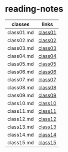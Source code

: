# reading-notes

classes | links
------------ | -------------
class01.md | [class01]()
class02.md | [class02]()
class03.md | [class03]()
class04.md | [class04]()
class05.md | [class05]()
class06.md | [class06]()
class07.md | [class07]()
class08.md | [class08]()
class09.md | [class09]()
class10.md | [class10]()
class11.md | [class11]()
class12.md | [class12]()
class13.md | [class13]()
class14.md | [class14]()
class15.md | [class15]()
